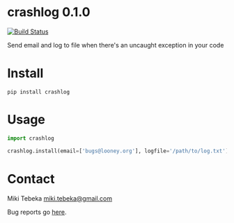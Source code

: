 # crashlog 0.1.0

[![Build Status](https://travis-ci.org/tebeka/crashlog.svg?branch=master)](https://travis-ci.org/tebeka/crashlog)

Send email and log to file when there's an uncaught exception in your code


# Install

    pip install crashlog


# Usage
    
```python
import crashlog

crashlog.install(email=['bugs@looney.org'], logfile='/path/to/log.txt')
```

Contact
=======
Miki Tebeka <miki.tebeka@gmail.com>

Bug reports go [here][bugs].


[bugs]: https://github.com/tebeka/crashlog/issues

